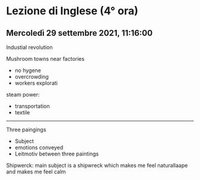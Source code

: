 # Lezione di Inglese (4° ora)
## Mercoledì 29 settembre 2021, 11:16:00

Industial revolution

Mushroom towns near factories
* no hygene
* overcrowding
* workers explorati


steam power:
* transportation
* textile

---

Three paingings
* Subject
* emotions conveyed
* Leitmotiv between three paintings

Shipwerck:
main subject is a shipwreck which makes me feel
naturallaape and makes me feel calm

<!--stackedit_data:
eyJoaXN0b3J5IjpbMTI2MDk5NjMxNF19
-->
